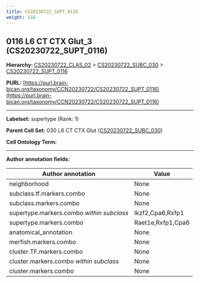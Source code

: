 ```yaml
---
title: CS20230722_SUPT_0116
weight: 116
---
```

## 0116 L6 CT CTX Glut_3 (CS20230722_SUPT_0116)
<b>Hierarchy: </b>
[CS20230722_CLAS_02](../CS20230722_CLAS_02) >
[CS20230722_SUBC_030](../CS20230722_SUBC_030) >
[CS20230722_SUPT_0116](../CS20230722_SUPT_0116)

**PURL:** [https://purl.brain-bican.org/taxonomy/CCN20230722/CS20230722_SUPT_0116](https://purl.brain-bican.org/taxonomy/CCN20230722/CS20230722_SUPT_0116)

---


**Labelset:** supertype (Rank: 1)

**Parent Cell Set:** 030 L6 CT CTX Glut ([CS20230722_SUBC_030](../CS20230722_SUBC_030))



**Cell Ontology Term:** 

[MARKER GENES.]: #


---

[TRANSFERRED ANNOTATIONS.]: #


[AUTHOR ANNOTATION FIELDS.]: #


**Author annotation fields:**

| Author annotation | Value |
|-------------------|-------|
|neighborhood|None|
|subclass.tf.markers.combo|None|
|subclass.markers.combo|None|
|supertype.markers.combo _within subclass_|Ikzf2,Cpa6,Rxfp1|
|supertype.markers.combo|Raet1e,Rxfp1,Cpa6|
|anatomical_annotation|None|
|merfish.markers.combo|None|
|cluster.TF.markers.combo|None|
|cluster.markers.combo _within subclass_|None|
|cluster.markers.combo|None|
